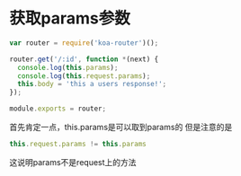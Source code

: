 # 获取params参数

```js
var router = require('koa-router')();

router.get('/:id', function *(next) {
  console.log(this.params);
  console.log(this.request.params);
  this.body = 'this a users response!';
});

module.exports = router;
```

首先肯定一点，this.params是可以取到params的
但是注意的是
```js
this.request.params != this.params
```
这说明params不是request上的方法
